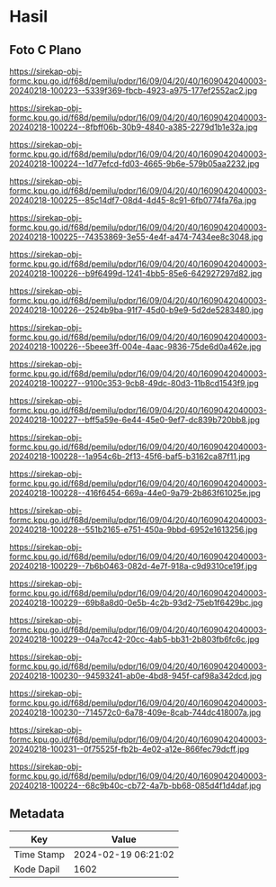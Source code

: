# Hasil

## Foto C Plano

https://sirekap-obj-formc.kpu.go.id/f68d/pemilu/pdpr/16/09/04/20/40/1609042040003-20240218-100223--5339f369-fbcb-4923-a975-177ef2552ac2.jpg

https://sirekap-obj-formc.kpu.go.id/f68d/pemilu/pdpr/16/09/04/20/40/1609042040003-20240218-100224--8fbff06b-30b9-4840-a385-2279d1b1e32a.jpg

https://sirekap-obj-formc.kpu.go.id/f68d/pemilu/pdpr/16/09/04/20/40/1609042040003-20240218-100224--1d77efcd-fd03-4665-9b6e-579b05aa2232.jpg

https://sirekap-obj-formc.kpu.go.id/f68d/pemilu/pdpr/16/09/04/20/40/1609042040003-20240218-100225--85c14df7-08d4-4d45-8c91-6fb0774fa76a.jpg

https://sirekap-obj-formc.kpu.go.id/f68d/pemilu/pdpr/16/09/04/20/40/1609042040003-20240218-100225--74353869-3e55-4e4f-a474-7434ee8c3048.jpg

https://sirekap-obj-formc.kpu.go.id/f68d/pemilu/pdpr/16/09/04/20/40/1609042040003-20240218-100226--b9f6499d-1241-4bb5-85e6-642927297d82.jpg

https://sirekap-obj-formc.kpu.go.id/f68d/pemilu/pdpr/16/09/04/20/40/1609042040003-20240218-100226--2524b9ba-91f7-45d0-b9e9-5d2de5283480.jpg

https://sirekap-obj-formc.kpu.go.id/f68d/pemilu/pdpr/16/09/04/20/40/1609042040003-20240218-100226--5beee3ff-004e-4aac-9836-75de6d0a462e.jpg

https://sirekap-obj-formc.kpu.go.id/f68d/pemilu/pdpr/16/09/04/20/40/1609042040003-20240218-100227--9100c353-9cb8-49dc-80d3-11b8cd1543f9.jpg

https://sirekap-obj-formc.kpu.go.id/f68d/pemilu/pdpr/16/09/04/20/40/1609042040003-20240218-100227--bff5a59e-6e44-45e0-9ef7-dc839b720bb8.jpg

https://sirekap-obj-formc.kpu.go.id/f68d/pemilu/pdpr/16/09/04/20/40/1609042040003-20240218-100228--1a954c6b-2f13-45f6-baf5-b3162ca87f11.jpg

https://sirekap-obj-formc.kpu.go.id/f68d/pemilu/pdpr/16/09/04/20/40/1609042040003-20240218-100228--416f6454-669a-44e0-9a79-2b863f61025e.jpg

https://sirekap-obj-formc.kpu.go.id/f68d/pemilu/pdpr/16/09/04/20/40/1609042040003-20240218-100228--551b2165-e751-450a-9bbd-6952e1613256.jpg

https://sirekap-obj-formc.kpu.go.id/f68d/pemilu/pdpr/16/09/04/20/40/1609042040003-20240218-100229--7b6b0463-082d-4e7f-918a-c9d9310ce19f.jpg

https://sirekap-obj-formc.kpu.go.id/f68d/pemilu/pdpr/16/09/04/20/40/1609042040003-20240218-100229--69b8a8d0-0e5b-4c2b-93d2-75eb1f6429bc.jpg

https://sirekap-obj-formc.kpu.go.id/f68d/pemilu/pdpr/16/09/04/20/40/1609042040003-20240218-100229--04a7cc42-20cc-4ab5-bb31-2b803fb6fc6c.jpg

https://sirekap-obj-formc.kpu.go.id/f68d/pemilu/pdpr/16/09/04/20/40/1609042040003-20240218-100230--94593241-ab0e-4bd8-945f-caf98a342dcd.jpg

https://sirekap-obj-formc.kpu.go.id/f68d/pemilu/pdpr/16/09/04/20/40/1609042040003-20240218-100230--714572c0-6a78-409e-8cab-744dc418007a.jpg

https://sirekap-obj-formc.kpu.go.id/f68d/pemilu/pdpr/16/09/04/20/40/1609042040003-20240218-100231--0f75525f-fb2b-4e02-a12e-866fec79dcff.jpg

https://sirekap-obj-formc.kpu.go.id/f68d/pemilu/pdpr/16/09/04/20/40/1609042040003-20240218-100224--68c9b40c-cb72-4a7b-bb68-085d4f1d4daf.jpg


## Metadata

| Key        | Value               |
| ---------- | ------------------- |
| Time Stamp | 2024-02-19 06:21:02 |
| Kode Dapil | 1602                |



